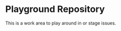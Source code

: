 Playground Repository
=====================

This is a work area to play around in or stage issues.

